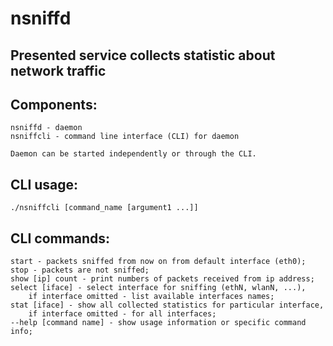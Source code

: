 # nsniffd
## Presented service collects statistic about network traffic

## Components:
	nsniffd - daemon
	nsniffcli - command line interface (CLI) for daemon

	Daemon can be started independently or through the CLI.

## CLI usage:
	./nsniffcli [command_name [argument1 ...]]

## CLI commands:
	start - packets sniffed from now on from default interface (eth0);
	stop - packets are not sniffed;
	show [ip] count - print numbers of packets received from ip address;
	select [iface] - select interface for sniffing (ethN, wlanN, ...),
		if interface omitted - list available interfaces names;
	stat [iface] - show all collected statistics for particular interface,
		if interface omitted - for all interfaces;
	--help [command name] - show usage information or specific command info;
